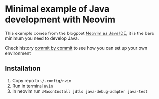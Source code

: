 # Minimal example of Java development with Neovim

This example comes from the blogpost [Neovim as Java IDE](https://eruizc.dev/blog/en/java-with-neovim/),
it is the bare minimum you need to develop Java.

Check history [commit by commit](https://github.com/kaniabarto/minimal-java-nvim/commits/master/)
to see how you can set up your own environment

## Installation
1. Copy repo to `~/.config/nvim`
2. Run in terminal `nvim`
3. In neovim run `:MasonInstall jdtls java-debug-adapter java-test`

